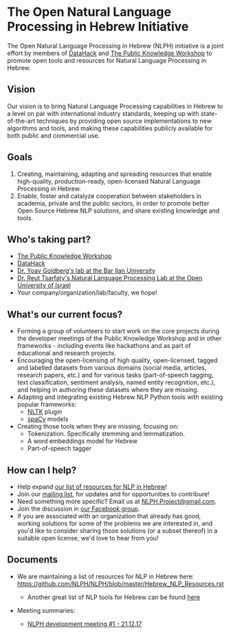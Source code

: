 # The Open Natural Language Processing in Hebrew Initiative

The Open Natural Language Processing in Hebrew (NLPH) initiative is a joint effort by members of [DataHack](http://www.datahack-il.com/) and [The Public Knowledge Workshop](http://www.hasadna.org.il/en/) to promote open tools and resources for Natural Language Processing in Hebrew.

## Vision
Our vision is to bring Natural Language Processing capabilities in Hebrew to a level on par with international industry standards, keeping up with state-of-the-art techniques by providing open source implementations to new algorithms and tools, and making these capabilities publicly available for both public and commercial use.


## Goals
1. Creating, maintaining, adapting and spreading resources that enable high-quality, production-ready, open-licensed Natural Language Processing in Hebrew. 
2. Enable, foster and catalyze cooperation between stakeholders in academia, private and the public sectors, in order to  promote better Open Source Hebrew NLP solutions, and share existing knowledge and tools.


## Who's taking part?
- [The Public Knowledge Workshop](http://www.hasadna.org.il/en/)
- [DataHack](http://www.datahack-il.com/)
- [Dr. Yoav Goldberg's lab at the Bar Ilan University](http://u.cs.biu.ac.il/~yogo/)
- [Dr. Reut Tsarfaty's Natural Language Processing Lab at the Open University of Israel](http://www.openu.ac.il/en/personalsites/ReutTsarfaty.aspx)
- Your company/organization/lab/faculty, we hope!


## What's our current focus?
- Forming a group of volunteers to start work on the core projects during the developer meetings of the Public Knowledge Workshop and in other frameworks - including events like hackathons and as part of educational and research projects.
- Encouraging the open-licensing of high quality, open-licensed, tagged and labelled datasets from various domains (social media, articles, research papers, etc.) and for various tasks (part-of-speech tagging, text classification, sentiment analysis, named entity recognition, etc.), and helping in authoring these datasets where they are missing.
- Adapting and integrating existing Hebrew NLP Python tools with existing popular frameworks:
  - [NLTK](http://www.nltk.org) plugin
  - [spaCy](https://spacy.io/) models
- Creating those tools when they are missing, focusing on:
  - Tokenization. Specifically stemming and lemmatization.
  - A word embeddings model for Hebrew
  - Part-of-speech tagger
 
 
## How can I help?
- Help expand [our list of resources for NLP in Hebrew](https://github.com/NLPH/NLPH/blob/master/Hebrew_NLP_Resources.rst)!
- Join our [mailing list](https://mailchi.mp/77178ddb4727/the-nlph-mailing-list), for updates and for opportunities to contribure!
- Need something more specific? Email us at [NLPH.Project@gmail.com](mailto:NLPH.Project@gmail.com).
- Join the discussion in [our Facebook group](https://www.facebook.com/groups/157877988136954/).
- If you are associated with an organization that already has good, working solutions for some of the problems we are interested in, and you'd like to consider sharing those solutions (or a subset thereof) in a suitable open license, we'd love to hear from you!

## Documents

- We are maintaining a list of resources for NLP in Hebrew here:
  https://github.com/NLPH/NLPH/blob/master/Hebrew_NLP_Resources.rst

  - Another great list of NLP tools for Hebrew can be found [here](https://github.com/iddoberger/awesome-hebrew-nlp)
  
- Meeting summaries:
  - [NLPH development meeting #1 - 21.12.17](https://github.com/NLPH/NLPH/blob/master/Meeting_summaries/dev_meeting_1_2017_12_25.rst)
    
